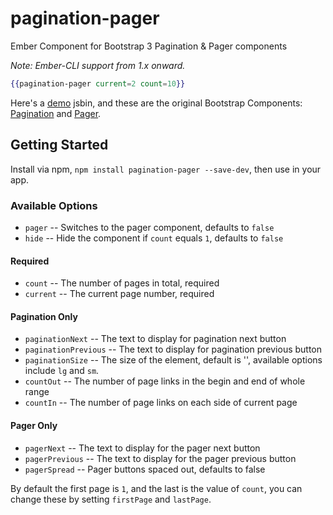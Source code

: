 pagination-pager
================

Ember Component for Bootstrap 3 Pagination &amp; Pager components

*Note: Ember-CLI support from 1.x onward.*

```hbs
{{pagination-pager current=2 count=10}}
```

Here's a [demo][1] jsbin, and these are the original Bootstrap Components: [Pagination][2] and [Pager][3].

## Getting Started

Install via npm, `npm install pagination-pager --save-dev`, then use in your app.

### Available Options
- `pager` -- Switches to the pager component, defaults to `false`
- `hide` -- Hide the component if `count` equals `1`, defaults to `false`

#### Required
- `count` -- The number of pages in total, required
- `current` -- The current page number, required

#### Pagination Only
- `paginationNext` -- The text to display for pagination next button
- `paginationPrevious` -- The text to display for pagination previous button
- `paginationSize` -- The size of the element, default is '', available options include `lg` and `sm`.
- `countOut` -- The number of page links in the begin and end of whole range
- `countIn` -- The number of page links on each side of current page

#### Pager Only
- `pagerNext` -- The text to display for the pager next button
- `pagerPrevious` -- The text to display for the pager previous button
- `pagerSpread` -- Pager buttons spaced out, defaults to false

By default the first page is `1`, and the last is the value of `count`, you can change these by setting `firstPage` and `lastPage`.

[1]: http://emberjs.jsbin.com/nuroraxe/2/
[2]: http://getbootstrap.com/components/#pagination
[3]: http://getbootstrap.com/components/#pagination-pager
